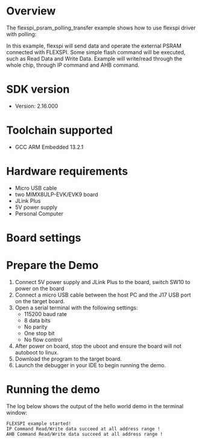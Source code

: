Overview
========
The flexspi_psram_polling_transfer example shows how to use flexspi driver with polling:

In this example, flexspi will send data and operate the external PSRAM connected with FLEXSPI. Some simple flash command will
be executed, such as Read Data and Write Data.
Example will write/read through the whole chip, through IP command and AHB command.

SDK version
===========
- Version: 2.16.000

Toolchain supported
===================
- GCC ARM Embedded  13.2.1

Hardware requirements
=====================
- Micro USB cable
- two MIMX8ULP-EVK/EVK9 board
- JLink Plus
- 5V power supply
- Personal Computer


Board settings
==============

Prepare the Demo
================
1.  Connect 5V power supply and JLink Plus to the board, switch SW10 to power on the board
2.  Connect a micro USB cable between the host PC and the J17 USB port on the target board.
3.  Open a serial terminal with the following settings:
    - 115200 baud rate
    - 8 data bits
    - No parity
    - One stop bit
    - No flow control
4.  After power on board, stop the uboot and ensure the board will not autoboot to linux.
5.  Download the program to the target board.
6.  Launch the debugger in your IDE to begin running the demo.

Running the demo
================
The log below shows the output of the hello world demo in the terminal window:
~~~~~~~~~~~~~~~~~~~~~~~~~~~~~~~~~~~
FLEXSPI example started!
IP Command Read/Write data succeed at all address range !
AHB Command Read/Write data succeed at all address range !
~~~~~~~~~~~~~~~~~~~~~~~~~~~~~~~~~~~
